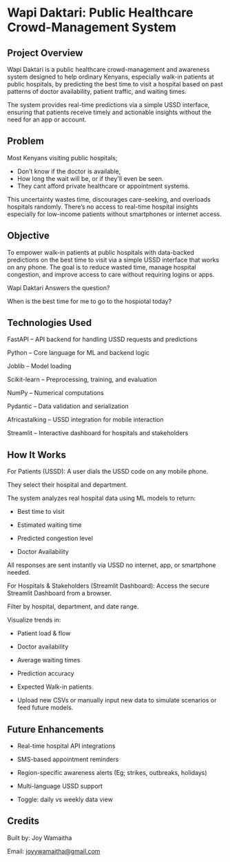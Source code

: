 # Wapi Daktari: Public Healthcare Crowd-Management System

## Project Overview

Wapi Daktari is a public healthcare crowd-management and awareness system designed to help ordinary Kenyans, especially walk-in patients at public hospitals, by predicting the best time to visit a hospital based on past patterns of doctor availability, patient traffic, and waiting times.

The system provides real-time predictions via a simple USSD interface, ensuring that patients receive timely and actionable insights without the need for an app or account.

## Problem

Most Kenyans visiting public hospitals;

- Don’t know if the doctor is available,
- How long the wait will be, or if they'll even be seen.
- They cant afford private healthcare or appointment systems.

This uncertainty wastes time, discourages care-seeking, and overloads hospitals randomly. There’s no access to real-time hospital insights especially for low-income patients without smartphones or internet access.

## Objective

To empower walk-in patients at public hospitals with data-backed predictions on the best time to visit via a simple USSD interface that works on any phone. The goal is to reduce wasted time, manage hospital congestion, and improve access to care without requiring logins or apps.

Wapi Daktari Answers the question?

When is the best time for me to go to the hospiotal today?

## Technologies Used

FastAPI – API backend for handling USSD requests and predictions

Python – Core language for ML and backend logic

Joblib – Model loading

Scikit-learn – Preprocessing, training, and evaluation

NumPy – Numerical computations

Pydantic – Data validation and serialization

Africastalking – USSD integration for mobile interaction

Streamlit – Interactive dashboard for hospitals and stakeholders

## How It Works

For Patients (USSD):
A user dials the USSD code on any mobile phone.

They select their hospital and department.

The system analyzes real hospital data using ML models to return:

- Best time to visit

- Estimated waiting time

- Predicted congestion level

- Doctor Availability

All responses are sent instantly via USSD no internet, app, or smartphone needed.

For Hospitals & Stakeholders (Streamlit Dashboard):
Access the secure Streamlit Dashboard from a browser.

Filter by hospital, department, and date range.

Visualize trends in:

- Patient load & flow

- Doctor availability

- Average waiting times

- Prediction accuracy

- Expected Walk-in patients

- Upload new CSVs or manually input new data to simulate scenarios or feed future models.

## Future Enhancements

- Real-time hospital API integrations

- SMS-based appointment reminders

- Region-specific awareness alerts (Eg; strikes, outbreaks, holidays)

- Multi-language USSD support

- Toggle: daily vs weekly data view

## Credits

Built by: Joy Wamaitha

Email: joyywamaitha@gmail.com
